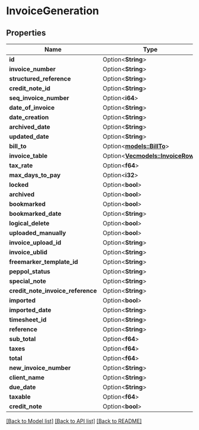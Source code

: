 # InvoiceGeneration

## Properties

Name | Type | Description | Notes
------------ | ------------- | ------------- | -------------
**id** | Option<**String**> |  | [optional]
**invoice_number** | Option<**String**> |  | [optional]
**structured_reference** | Option<**String**> |  | [optional]
**credit_note_id** | Option<**String**> |  | [optional]
**seq_invoice_number** | Option<**i64**> |  | [optional]
**date_of_invoice** | Option<**String**> |  | [optional]
**date_creation** | Option<**String**> |  | [optional]
**archived_date** | Option<**String**> |  | [optional]
**updated_date** | Option<**String**> |  | [optional]
**bill_to** | Option<[**models::BillTo**](BillTo.md)> |  | [optional]
**invoice_table** | Option<[**Vec<models::InvoiceRow>**](InvoiceRow.md)> |  | [optional]
**tax_rate** | Option<**f64**> |  | [optional]
**max_days_to_pay** | Option<**i32**> |  | [optional]
**locked** | Option<**bool**> |  | [optional]
**archived** | Option<**bool**> |  | [optional]
**bookmarked** | Option<**bool**> |  | [optional]
**bookmarked_date** | Option<**String**> |  | [optional]
**logical_delete** | Option<**bool**> |  | [optional]
**uploaded_manually** | Option<**bool**> |  | [optional]
**invoice_upload_id** | Option<**String**> |  | [optional]
**invoice_ublid** | Option<**String**> |  | [optional]
**freemarker_template_id** | Option<**String**> |  | [optional]
**peppol_status** | Option<**String**> |  | [optional]
**special_note** | Option<**String**> |  | [optional]
**credit_note_invoice_reference** | Option<**String**> |  | [optional]
**imported** | Option<**bool**> |  | [optional]
**imported_date** | Option<**String**> |  | [optional]
**timesheet_id** | Option<**String**> |  | [optional]
**reference** | Option<**String**> |  | [optional]
**sub_total** | Option<**f64**> |  | [optional]
**taxes** | Option<**f64**> |  | [optional]
**total** | Option<**f64**> |  | [optional]
**new_invoice_number** | Option<**String**> |  | [optional]
**client_name** | Option<**String**> |  | [optional]
**due_date** | Option<**String**> |  | [optional]
**taxable** | Option<**f64**> |  | [optional]
**credit_note** | Option<**bool**> |  | [optional]

[[Back to Model list]](../README.md#documentation-for-models) [[Back to API list]](../README.md#documentation-for-api-endpoints) [[Back to README]](../README.md)


